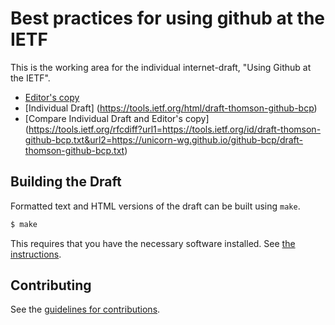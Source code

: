 # Best practices for using github at the IETF

This is the working area for the individual internet-draft, "Using Github at the IETF".

* [Editor's copy](https://unicorn-wg.github.io/github-bcp/)
* [Individual Draft] (https://tools.ietf.org/html/draft-thomson-github-bcp)
* [Compare Individual Draft and Editor's copy] (https://tools.ietf.org/rfcdiff?url1=https://tools.ietf.org/id/draft-thomson-github-bcp.txt&url2=https://unicorn-wg.github.io/github-bcp/draft-thomson-github-bcp.txt)


## Building the Draft

Formatted text and HTML versions of the draft can be built using `make`.

```sh
$ make
```

This requires that you have the necessary software installed.  See
[the instructions](https://github.com/martinthomson/i-d-template/blob/master/doc/SETUP.md).


## Contributing

See the
[guidelines for contributions](https://github.com/unicorn-wg/github-bcp/blob/master/CONTRIBUTING.md).

